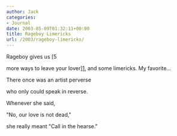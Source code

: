 ```yaml
---
author: Jack
categories:
- Journal
date: 2003-05-09T01:32:11+00:00
title: Rageboy Limericks
url: /2003/rageboy-limericks/
---
```


Rageboy gives us [5
  

  
more ways to leave your lover][1], and some limericks. My favorite&#8230;
  


There once was an artist perverse </p> 

who only could speak in reverse.

Whenever she said,

"No, our love is not dead,"

she really meant "Call in the hearse."

 [1]: //www.rageboy.com/2003_03_01_blogger-archive.html#200064527"